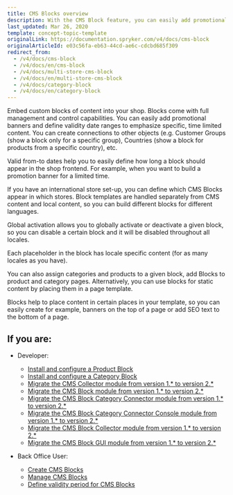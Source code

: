 ```yaml
---
title: CMS Blocks overview
description: With the CMS Block feature, you can easily add promotional banners and define validity date ranges to emphasize specific, time-limited content.
last_updated: Mar 26, 2020
template: concept-topic-template
originalLink: https://documentation.spryker.com/v4/docs/cms-block
originalArticleId: e03c56fa-eb63-44cd-ae6c-cdcbd685f309
redirect_from:
  - /v4/docs/cms-block
  - /v4/docs/en/cms-block
  - /v4/docs/multi-store-cms-block
  - /v4/docs/en/multi-store-cms-block
  - /v4/docs/category-block
  - /v4/docs/en/category-block
---
```


Embed custom blocks of content into your shop. Blocks come with full management and control capabilities. You can easily add promotional banners and define validity date ranges to emphasize specific, time limited content. You can create connections to other objects (e.g. Customer Groups (show a block only for a specific group), Countries (show a block for products from a specific country), etc.

Valid from-to dates help you to easily define how long a block should appear in the shop frontend. For example, when you want to build a promotion banner for a limited time.

If you have an international store set-up, you can define which CMS Blocks appear in which stores. Block templates are handled separately from CMS content and local content, so you can build different blocks for different languages.

Global activation allows you to globally activate or deactivate a given block, so you can disable a certain block and it will be disabled throughout all locales.

Each placeholder in the block has locale specific content (for as many locales as you have).

You can also assign categories and products to a given block, add Blocks to product and category pages. Alternatively, you can use blocks for static content by placing them in a page template.

Blocks help to place content in certain places in your template, so you can easily create for example, banners on the top of a page or add SEO text to the bottom of a page.

## If you are:

- Developer:
    - [Install and configure a Product Block](/docs/scos/dev/feature-integration-guides/{{page.version}}/installing-the-product-cms-block.html)
    - [Install and configure a Category Block](/docs/scos/dev/feature-integration-guides/{{page.version}}/installing-the-category-cms-blocks.html)
    - [Migrate the CMS Collector module from version 1.* to version 2.*](/docs/pbc/all/content-management-system/{{page.version}}/install-and-upgrade/upgrade-modules/upgrade-the-cms-modulecollector.html)
    - [Migrate the CMS Block module from version 1.* to version 2.*](/docs/pbc/all/content-management-system/{{page.version}}/install-and-upgrade/upgrade-modules/upgrade-the-cmsblock-module.html#upgrading-from-version-1-to-version-2)
    - [Migrate the CMS Block Category Connector module from version 1.* to version 2.*](/docs/pbc/all/content-management-system/{{page.version}}/install-and-upgrade/upgrade-modules/upgrade-the-cms-module-block-category-connector.html)
    - [Migrate the CMS Block Category Connector Console module from version 1.* to version 2.*](/docs/pbc/all/content-management-system/{{page.version}}/install-and-upgrade/upgrade-modules/upgrade-the-cmsblock-modulecategoryconnector-migration-console.html)
    - [Migrate the CMS Block Collector  module from version 1.* to version 2.*](/docs/pbc/all/content-management-system/{{page.version}}/install-and-upgrade/upgrade-modules/upgrade-the-migration-guide-cms-block-collector.html)
    - [Migrate the CMS Block GUI  module from version 1.* to version 2.*](/docs/pbc/all/content-management-system/{{page.version}}/install-and-upgrade/upgrade-modules/upgrade-the-cmsblock-modulegui.html)

- Back Office User:
    - [Create CMS Blocks](/docs/scos/user/back-office-user-guides/{{page.version}}/content/blocks/creating-cms-blocks.html)
    - [Manage CMS Blocks](/docs/scos/user/back-office-user-guides/{{page.version}}/content/blocks/managing-cms-blocks.html)
    - [Define validity period for CMS Blocks](/docs/scos/user/back-office-user-guides/{{page.version}}/content/blocks/defining-validity-period-for-cms-blocks.html)
